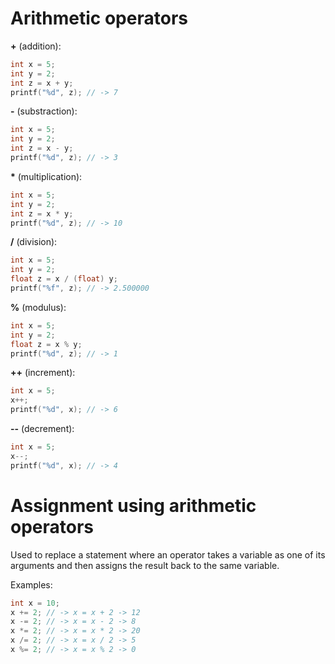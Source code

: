 # Arithmetic operators

**+** (addition):
```c
int x = 5;
int y = 2;
int z = x + y;
printf("%d", z); // -> 7
```

**-** (substraction):
```c
int x = 5;
int y = 2;
int z = x - y;
printf("%d", z); // -> 3
```

**\*** (multiplication):
```c
int x = 5;
int y = 2;
int z = x * y;
printf("%d", z); // -> 10
```

**/** (division):
```c
int x = 5;
int y = 2;
float z = x / (float) y;
printf("%f", z); // -> 2.500000
```

**%** (modulus):
```c
int x = 5;
int y = 2;
float z = x % y;
printf("%d", z); // -> 1
```

**++** (increment):
```c
int x = 5;
x++;
printf("%d", x); // -> 6
```

**--** (decrement):
```c
int x = 5;
x--;
printf("%d", x); // -> 4
```

# Assignment using arithmetic operators

Used to replace a statement where an operator takes a variable as one of its arguments and then assigns the result back to the same variable.

Examples:
```c
int x = 10;
x += 2; // -> x = x + 2 -> 12
x -= 2; // -> x = x - 2 -> 8
x *= 2; // -> x = x * 2 -> 20
x /= 2; // -> x = x / 2 -> 5
x %= 2; // -> x = x % 2 -> 0
```
